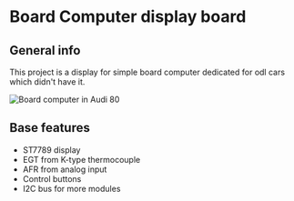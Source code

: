 # Board Computer display board

## General info
This project is a display for simple board computer dedicated for odl cars which didn't have it.

![Board computer in Audi 80](https://github.com/wojtek3/Expandable-Board-Computer/blob/master/pics/A80.jpg?raw=true)

## Base features
* ST7789 display
* EGT from K-type thermocouple
* AFR from analog input
* Control buttons
* I2C bus for more modules

